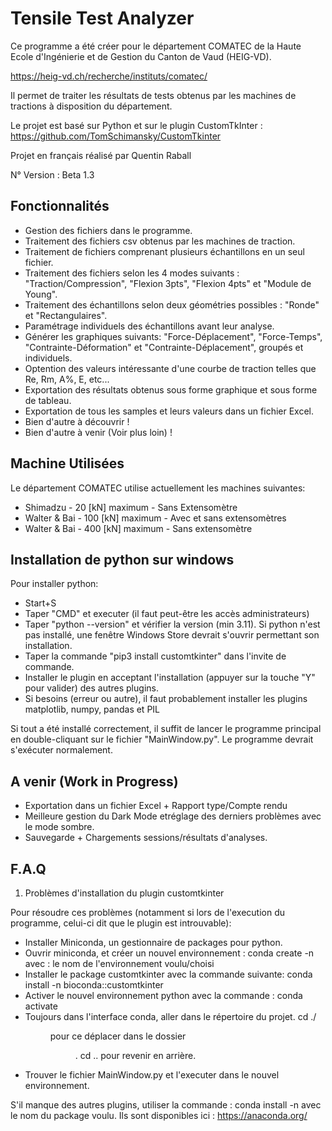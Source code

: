 # Tensile Test Analyzer

Ce programme a été créer pour le département COMATEC de la Haute Ecole d'Ingénierie et de Gestion du Canton de Vaud (HEIG-VD).

https://heig-vd.ch/recherche/instituts/comatec/

Il permet de traiter les résultats de tests obtenus par les machines de tractions à disposition du département.

Le projet est basé sur Python et sur le plugin CustomTkInter : https://github.com/TomSchimansky/CustomTkinter

Projet en français réalisé par Quentin Raball

N° Version : Beta 1.3

## Fonctionnalités
- Gestion des fichiers dans le programme.
- Traitement des fichiers csv obtenus par les machines de traction.
- Traitement de fichiers comprenant plusieurs échantillons en un seul fichier.
- Traitement des fichiers selon les 4 modes suivants : "Traction/Compression", "Flexion 3pts", "Flexion 4pts" et "Module de Young".
- Traitement des échantillons selon deux géométries possibles : "Ronde" et "Rectangulaires".
- Paramétrage individuels des échantillons avant leur analyse.
- Générer les graphiques suivants: "Force-Déplacement", "Force-Temps", "Contrainte-Déformation" et "Contrainte-Déplacement", groupés et individuels.
- Optention des valeurs intéressante d'une courbe de traction telles que Re, Rm, A%, E, etc...
- Exportation des résultats obtenus sous forme graphique et sous forme de tableau.
- Exportation de tous les samples et leurs valeurs dans un fichier Excel.
- Bien d'autre à découvrir !
- Bien d'autre à venir (Voir plus loin) !

## Machine Utilisées
Le département COMATEC utilise actuellement les machines suivantes:
- Shimadzu - 20 [kN] maximum - Sans Extensomètre
- Walter & Bai - 100 [kN] maximum - Avec et sans extensomètres
- Walter & Bai - 400 [kN] maximum - Sans extensomètre

## Installation de python sur windows
Pour installer python:

- Start+S
- Taper "CMD" et executer (il faut peut-être les accès administrateurs)
- Taper "python --version" et vérifier la version (min 3.11). Si python n'est pas installé, une fenêtre Windows Store devrait s'ouvrir permettant son installation.
- Taper la commande "pip3 install customtkinter" dans l'invite de commande.
- Installer le plugin en acceptant l'installation (appuyer sur la touche "Y" pour valider) des autres plugins.
- Si besoins (erreur ou autre), il faut probablement installer les plugins matplotlib, numpy, pandas et PIL

Si tout a été installé correctement, il suffit de lancer le programme principal en double-cliquant sur le fichier "MainWindow.py". Le programme devrait s'exécuter normalement.


## A venir (Work in Progress)
- Exportation dans un fichier Excel + Rapport type/Compte rendu
- Meilleure gestion du Dark Mode etréglage des derniers problèmes avec le mode sombre.
- Sauvegarde + Chargements sessions/résultats d'analyses. 


## F.A.Q

1) Problèmes d'installation du plugin customtkinter

Pour résoudre ces problèmes (notamment si lors de l'execution du programme, celui-ci dit que le plugin est introuvable):
- Installer Miniconda, un gestionnaire de packages pour python.
- Ouvrir miniconda, et créer un nouvel environnement : conda create -n <env-name> avec <env-name>: le nom de l'environnement voulu/choisi
- Installer le package customtkinter avec la commande suivante: conda install -n <env-name> bioconda::customtkinter
- Activer le nouvel environnement python avec la commande : conda activate <env-name>
- Toujours dans l'interface conda, aller dans le répertoire du projet. cd ./<dir> pour ce déplacer dans le dossier <dir>. cd .. pour revenir en arrière.
- Trouver le fichier MainWindow.py et l'executer dans le nouvel environnement.

S'il manque des autres plugins, utiliser la commande : conda install -n <env-name> <package> avec <package> le nom du package voulu. Ils sont disponibles ici : https://anaconda.org/
